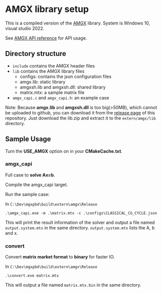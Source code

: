 # AMGX library setup

This is a compiled version of the [AMGX](https://github.com/NVIDIA/AMGX) library. System is Windows 10, visual studio 2022. 

See [AMGX API reference](https://github.com/NVIDIA/AMGX/blob/main/doc/AMGX_Reference.pdf) for API usage.

## Directory structure
- `include` contains the AMGX header files
- `lib` contains the AMGX library files
  - configs: contains the json configuration files
  - amgx.lib: static library
  - amgxsh.lib and amgxsh.dll: shared library 
  - matrix.mtx: a sample matrix file
- `amgx_capi.c` and `amgx_capi.h`: an example case

Note: Because **amgx.lib** and **amgxsh.dll** is too big(>50MB), which cannot be uploaded to github, you can download it from the [release page](https://github.com/chunleili/mgxpbd/releases/tag/AMGX_lib_files) of this repository. Just download the lib.zip  and extract it to the `extern/amgx/lib` directory.


## Sample Usage

Turn the **USE_AMGX** option on in your **CMakeCache.txt**.

### amgx_capi
Full case to **solve Ax=b**.

Compile the amgx_capi target.

Run the sample case:

In `C:\Dev\mgxpbd\build\extern\amgx\Release`

```
.\amgx_capi.exe -m .\matrix.mtx -c .\configs\CLASSICAL_CG_CYCLE.json
```

This will print the result information of the solver and output a file named `output.system.mtx` in the same directory. `output.system.mtx` lists the A, b and x.

### convert
Convert **matrix market format** to **binary** for faster IO.

In `C:\Dev\mgxpbd\build\extern\amgx\Release`

```
.\convert.exe matrix.mtx
```

This will output a file named `matrix.mtx.bin` in the same directory.

